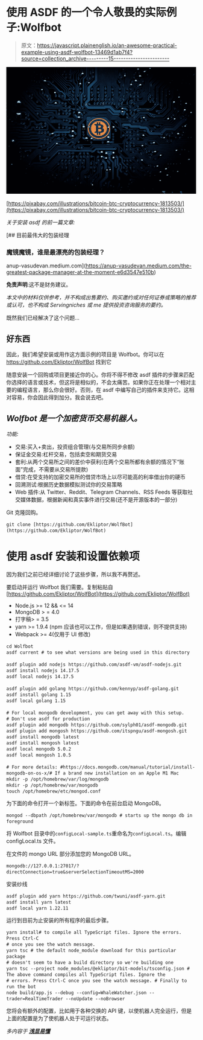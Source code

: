 # 使用 ASDF 的一个令人敬畏的实际例子:Wolfbot

> 原文：<https://javascript.plainenglish.io/an-awesome-practical-example-using-asdf-wolfbot-13469d1ab7f4?source=collection_archive---------15----------------------->

![](img/907f0439bb30abd05a09891f72bc989a.png)

[https://pixabay.com/illustrations/bitcoin-btc-cryptocurrency-1813503/](https://pixabay.com/illustrations/bitcoin-btc-cryptocurrency-1813503/)

*关于安装 asdf 的前一篇文章:*

[](https://anup-vasudevan.medium.com/the-greatest-package-manager-at-the-moment-e6d3547e510b) [## 目前最伟大的包装经理

### 魔镜魔镜，谁是最漂亮的包装经理？

anup-vasudevan.medium.com](https://anup-vasudevan.medium.com/the-greatest-package-manager-at-the-moment-e6d3547e510b) 

**免责声明**:这不是财务建议。

*本文中的材料仅供参考，并不构成出售要约、购买邀约或对任何证券或策略的推荐或认可，也不构成 Servingniches 或 me 提供投资咨询服务的要约。*

既然我们已经解决了这个问题…

## 好东西

因此，我们希望安装或用作这方面示例的项目是 Wolfbot。你可以在 https://github.com/Ekliptor/WolfBot 找到它

随意安装一个回购或项目更接近你的心。你将不得不修改 asdf 插件的步骤来匹配你选择的语言或技术，但这将是相似的，不会太痛苦。如果你正在处理一个相对主要的编程语言，那么你会很好。否则，在 asdf 中编写自己的插件来支持它。这相对容易，你会因此得到加分。我会说去吧。

## *Wolfbot 是一个加密货币交易机器人。*

*功能:*

*   交易:买入+卖出，投资组合管理(与交易所同步余额)
*   保证金交易:杠杆交易，包括卖空和期货交易
*   套利:从两个交易所之间的差价中获利(在两个交易所都有余额的情况下“账面”完成，不需要从交易所提款)
*   借贷:在受支持的加密交易所的借贷市场上以尽可能高的利率借出你的硬币
*   回溯测试:根据历史数据模拟测试你的交易策略
*   Web 插件:从 Twitter、Reddit、Telegram Channels、RSS Feeds 等获取社交媒体数据，根据新闻和真实事件进行交易(还不是开源版本的一部分)

Git 克隆回购。

```
git clone [https://github.com/Ekliptor/WolfBot](https://github.com/Ekliptor/WolfBot)
```

# 使用 asdf 安装和设置依赖项

因为我们之前已经详细讨论了这些步骤，所以我不再赘述。

要启动并运行 Wolfbot 我们需要。复制粘贴自[https://github.com/Ekliptor/WolfBot](https://github.com/Ekliptor/WolfBot)

*   Node.js >= 12 && <= 14
*   MongoDB > = 4.0
*   打字稿> = 3.5
*   yarn >= 1.9.4 (npm 应该也可以工作，但是如果遇到错误，则不提供支持)
*   Webpack >= 4(仅用于 UI 修改)

```
cd Wolfbot
asdf current # to see what versions are being used in this directory

asdf plugin add nodejs https://github.com/asdf-vm/asdf-nodejs.git 
asdf install nodejs 14.17.5
asdf local nodejs 14.17.5

asdf plugin add golang https://github.com/kennyp/asdf-golang.git
asdf install golang 1.15
asdf local golang 1.15

# For local mongodb development, you can get away with this setup.
# Don't use asdf for production
asdf plugin add mongodb https://github.com/sylph01/asdf-mongodb.git
asdf plugin add mongosh https://github.com/itspngu/asdf-mongosh.git
asdf install mongodb latest
asdf install mongosh latest
asdf local mongodb 5.0.2
asdf local mongosh 1.0.5

# For more details: #https://docs.mongodb.com/manual/tutorial/install-mongodb-on-os-x/# If a brand new installation on an Apple M1 Mac
mkdir -p /opt/homebrew/var/log/mongodb
mkdir -p /opt/homebrew/var/mongodb
touch /opt/homebrew/etc/mongod.conf
```

为下面的命令打开一个新标签。下面的命令在前台启动 MongoDB。

```
mongod --dbpath /opt/homebrew/var/mongodb # starts up the mongo db in foreground
```

将 Wolfbot 目录中的`configLocal-sample.ts`重命名为`configLocal.ts`。编辑 configLocal.ts 文件。

在文件的 mongo URL 部分添加您的 MongoDB URL。

```
mongodb://127.0.0.1:27017/?directConnection=true&serverSelectionTimeoutMS=2000
```

安装纱线

```
asdf plugin add yarn https://github.com/twuni/asdf-yarn.git
asdf install yarn latest
asdf local yarn 1.22.11
```

运行到目前为止安装的所有程序的最后步骤。

```
yarn install# to compile all TypeScript files. Ignore the errors. Press Ctrl-C
# once you see the watch message.
yarn tsc # the default node_module download for this particular package
# doesn't seem to have a build directory so we're building one
yarn tsc --project node_modules/@ekliptor/bit-models/tsconfig.json # The above command compiles all TypeScript files. Ignore the
# errors. Press Ctrl-C once you see the watch message. # Finally to run the bot
node build/app.js --debug --config=WhaleWatcher.json --trader=RealTimeTrader --noUpdate --noBrowser
```

您将会有额外的配置，比如用于各种交换的 API 键，以使机器人完全运行，但是上面的配置是为了使机器人处于可运行状态。

*多内容于* [***浅显易懂***](http://plainenglish.io/)